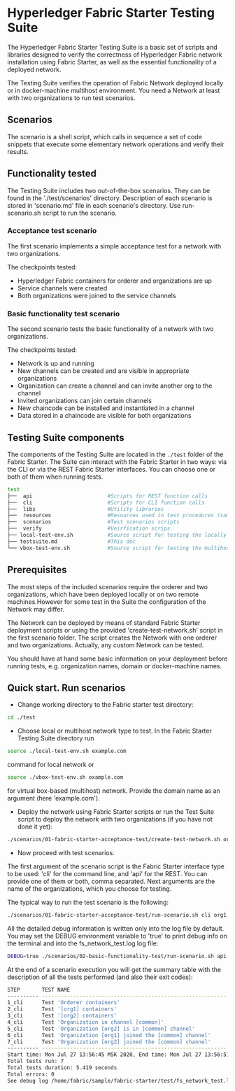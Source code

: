 # Hyperledger Fabric Starter Testing Suite

The Hyperledger Fabric Starter Testing Suite is a basic set of scripts and libraries designed to verify the correctness of Hyperledger Fabric network installation using Fabric Starter, as well as the essential functionality of a deployed network.

The Testing Suite verifies the operation of Fabric Network deployed locally or in docker-machine multihost environment. You need a Network at least with two organizations to run test scenarios.

## Scenarios

The scenario is a shell script, which calls in sequence a set of code snippets that execute some elementary network operations and verify their results.

## Functionality tested

The Testing Suite includes two out-of-the-box scenarios. They can be found in the './test/scenarios' directory. Description of each scenario is stored in 'scenario.md' file in each scenario's directory. Use run-scenario.sh script to run the scenario.

### Acceptance test scenario

The first scenario implements a simple acceptance test for a network with two organizations.

The checkpoints tested:

* Hyperledger Fabric containers for orderer and organizations are up
* Service channels were created
* Both organizations were joined to the service channels

### Basic functionality test scenario

The second scenario tests the basic functionality of a network with two organizations.

The checkpoints tested:

* Network is up and running
* New channels can be created and are visible in appropriate organizations
* Organization can create a channel and can invite another org to the channel
* Invited organizations can join certain channels
* New chaincode can be installed and instantiated in a channel
* Data stored in a chaincode are visible for both organizations

## Testing Suite components

The components of the Testing Suite are located in the ```./test``` folder of the Fabric Starter. The Suite can interact with the Fabric Starter in two ways: via the CLI or via the REST Fabric Starter interfaces. You can choose one or both of them when running tests.

```bash
test
├──  api                        #Scripts for REST function calls
├──  cli                        #Scripts for CLI function calls
├──  libs                       #Utility libraries
├──  resources                  #Resources used in test procedures (sample chaincodes etc.)
├──  scenarios                  #Test scenarios scripts
├──  verify                     #Veirfication scrips
├── local-test-env.sh           #Source script for testing the locally installed Network
├── testsuite.md                #This doc
└── vbox-test-env.sh            #Source script for testing the multihost Network deployment
```

## Prerequisites

The most steps of the included scenarios require the orderer and two organizations, which have been deployed locally or on two remote machines.However for some test in the Suite the configuration of the Network may differ.

The Network can be deployed by means of standard Fabric Starter deployment scripts or using the provided 'create-test-network.sh' script in the first scenario folder. The script creates the Network with one orderer and two organizations. Actually, any custom Network can be tested.

You should have at hand some basic information on your deployment before running tests, e.g. organization names, domain or docker-machine names.

## Quick start. Run scenarios

* Change working directory to the Fabric starter test directory:

```bash
cd ./test
```

* Choose local or multihost network type to test. In the Fabric Starter Testing Suite directory run

```bash
source ./local-test-env.sh example.com
```

command for local network or

```bash
source ./vbox-test-env.sh example.com
```

for virtual box-based (multihost) network. Provide the domain name as an argument (here 'example.com').

* Deploy the network using Fabric Starter scripts or run the Test Suite script to deploy the network with two organizations (if you have not done it yet):

```bash
./scenarios/01-fabric-starter-acceptance-test/create-test-network.sh org1 org2
```

* Now proceed with test scenarios.

The first argument of the scenario script is the Fabric Starter interface type to be used: 'cli' for the command line, and 'api' for the REST. You can provide one of them or both, comma separated. Next arguments are the name of the organizations, which you choose for testing.

The typical way to run the test scenario is the following:

```bash
./scenarios/01-fabric-starter-acceptance-test/run-scenario.sh cli org1 org2
```

All the detailed debug information is written only into the log file by default. You may set the DEBUG environment variable to 'true' to print debug info on the terminal and into the fs_network_test.log log file:

```bash
DEBUG=true ./scenarios/02-basic-functionality-test/run-scenario.sh api org1 org2
```

At the end of a scenario execution you will get the summary table with the description of all the tests performed (and also their exit codes):

```bash
STEP       TEST NAME                                                   RESULT     TIME ELAPSED (s)
---------- ----------------------------------------------------------- ---------- ----------
1_cli      Test 'Orderer containers'                                   OK:  (0)   0.575
2_cli      Test '[org1] containers'                                    OK:  (0)   0.695
3_cli      Test '[org2] containers'                                    OK:  (0)   0.692
4_cli      Test 'Organization in channel [common]'                     OK:  (0)   0.923
5_cli      Test 'Organization [org2] is in [common] channel'           OK:  (0)   1.154
6_cli      Test 'Organization [org1] joined the [common] channel'      OK:  (0)   0.679
7_cli      Test 'Organization [org2] joined the [common] channel'      OK:  (0)   0.701
---------- ----------------------------------------------------------- ---------- ----------
Start time: Mon Jul 27 13:56:45 MSK 2020, End time: Mon Jul 27 13:56:51 MSK 2020
Total tests run: 7
Total tests duration: 5.419 seconds
Total errors: 0
See debug log /home/fabric/sample/fabric-starter/test/fs_network_test.log
```

